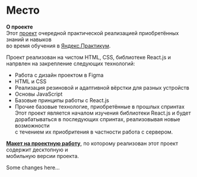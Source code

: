 # Место

**О проекте**  
Этот [проект](https://kombojiec.github.io/mesto/) очередной практической реализацией приобретённых знаний и навыков  
во время обучения в [Яндекс.Практикум](https://praktikum.yandex.ru/web/).  

Проект реализован на чистом HTML, CSS, библиотеке React.js и напрвлен на закрепление следующих технологий:
* Работа с дизайн проектом в Figma
* HTML и CSS
* Реализация резиновой и адаптивной вёрстки для разных устройств
* Основы JavaScript
* Базовые принципы работы с React.js 
* Прочие базовые технологие, приобретённые в прошлых спринтах
Этот проект является началом изучения библиотеки React.js  и будет дорабатываться в последующих спринтах, реализовывая новые возможности  
с течением их приобритения в частности работа с сервером.

**[Макет на проектную работу](https://www.figma.com/file/StZjf8HnoeLdiXS7dYrLAh/JavaScript.-Sprint-4)**, по которому реализован этот проект содержит десктопную и  
мобильную  версии проекта. 

Some changes here...
